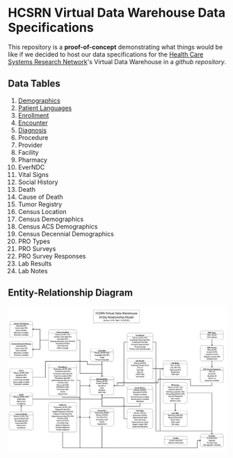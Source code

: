 # HCSRN Virtual Data Warehouse Data Specifications

This repository is a **proof-of-concept** demonstrating what things would be like if we decided to host our data specifications for the [Health Care Systems Research Network](https://hcsrn.org)'s Virtual Data Warehouse in a _github repository_.

## Data Tables

1. [Demographics](specs/_vdw_demographic.md)
1. [Patient Languages](specs/_vdw_language.md)
1. [Enrollment](specs/_vdw_enroll.md)
1. [Encounter](specs/_vdw_utilization.md)
1. [Diagnosis](specs/_vdw_dx.md)
1. Procedure
1. Provider
1. Facility
1. Pharmacy
1. EverNDC
1. Vital Signs
1. Social History
1. Death
1. Cause of Death
1. Tumor Registry
1. Census Location
1. Census Demographics
1. Census ACS Demographics
1. Census Decennial Demographics
1. PRO Types
1. PRO Surveys
1. PRO Survey Responses
1. Lab Results
1. Lab Notes

## Entity-Relationship Diagram

![VDW Entity-Relationship Diagram](images/er_diagram.png)


